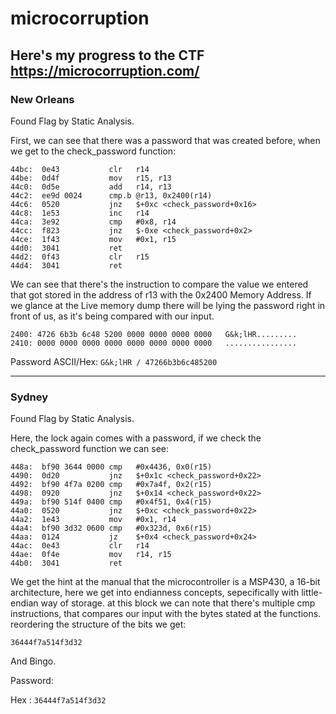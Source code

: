 # microcorruption
Here's my progress to the CTF https://microcorruption.com/
---
<p>
<h3>New Orleans</h3>
Found Flag by Static Analysis.

First, we can see that there was a password that was created before, when we get to the check_password function:
```
44bc:  0e43           clr	r14
44be:  0d4f           mov	r15, r13
44c0:  0d5e           add	r14, r13
44c2:  ee9d 0024      cmp.b	@r13, 0x2400(r14)
44c6:  0520           jnz	$+0xc <check_password+0x16>
44c8:  1e53           inc	r14
44ca:  3e92           cmp	#0x8, r14
44cc:  f823           jnz	$-0xe <check_password+0x2>
44ce:  1f43           mov	#0x1, r15
44d0:  3041           ret
44d2:  0f43           clr	r15
44d4:  3041           ret
```
We can see that there's the instruction to compare the value we entered that got stored in the address of r13 with the 0x2400 Memory Address.
If we glance at the Live memory dump there will be lying the password right in front of us, as it's being compared with our input.
```
2400: 4726 6b3b 6c48 5200 0000 0000 0000 0000   G&k;lHR.........
2410: 0000 0000 0000 0000 0000 0000 0000 0000   ................
```
Password
ASCII/Hex: ```G&k;lHR / 47266b3b6c485200```
</p>

---
<p>
<h3>Sydney</h3>
Found Flag by Static Analysis.

Here, the lock again comes with a password, if we check the check_password function we can see:
```
448a:  bf90 3644 0000 cmp	#0x4436, 0x0(r15)
4490:  0d20           jnz	$+0x1c <check_password+0x22>
4492:  bf90 4f7a 0200 cmp	#0x7a4f, 0x2(r15)
4498:  0920           jnz	$+0x14 <check_password+0x22>
449a:  bf90 514f 0400 cmp	#0x4f51, 0x4(r15)
44a0:  0520           jnz	$+0xc <check_password+0x22>
44a2:  1e43           mov	#0x1, r14
44a4:  bf90 3d32 0600 cmp	#0x323d, 0x6(r15)
44aa:  0124           jz	$+0x4 <check_password+0x24>
44ac:  0e43           clr	r14
44ae:  0f4e           mov	r14, r15
44b0:  3041           ret
```
We get the hint at the manual that the microcontroller is a MSP430, a 16-bit architecture, here we get into endianness concepts, sepecifically with little-endian
way of storage. at this block we can note that there's multiple cmp instructions, that compares our input with the bytes stated at the functions. reordering
the structure of the bits we get:

```36444f7a514f3d32```

And Bingo.

Password:

Hex : ```36444f7a514f3d32```

</p>
